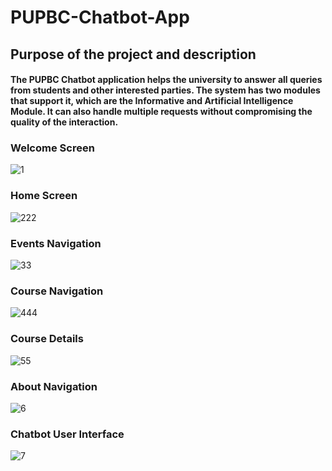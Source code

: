 <h1> PUPBC-Chatbot-App </h1>
<h2> Purpose of the project and description </h2>

<h4> The PUPBC Chatbot application
helps the university to answer all queries from students and other interested 
parties. The system has two modules that support it, which are the 
Informative and Artificial Intelligence Module. It can also handle multiple 
requests without compromising the quality of the interaction. </h4>
 
 <h3> Welcome Screen </h3>
 
![1](https://user-images.githubusercontent.com/68730598/161303878-493c1493-9487-4761-bf3b-29164bd58244.jpg)

<h3> Home Screen </h3>

![222](https://user-images.githubusercontent.com/68730598/161304209-086dd0fd-59ca-4eb5-b724-26ee2117b8f0.jpg)

<h3> Events Navigation </h3>

![33](https://user-images.githubusercontent.com/68730598/161304388-d6192a35-86c1-44c8-883e-05063d37a05d.jpg)

<h3> Course Navigation </h3>

![444](https://user-images.githubusercontent.com/68730598/161304454-f7e54fae-8f09-4ab2-9179-4ab326479bc0.jpg)

<h3> Course Details </h3>

![55](https://user-images.githubusercontent.com/68730598/161304618-e8f50c47-910a-457f-80b3-c44a86397426.jpg)

<h3> About Navigation </h3>

![6](https://user-images.githubusercontent.com/68730598/161304725-de2840b8-dad5-48b7-85b8-74402806d0f2.jpg)

<h3> Chatbot User Interface </h3>

![7](https://user-images.githubusercontent.com/68730598/161304857-3d5ddf06-a0af-4866-b600-12a895ca51e0.jpg)

